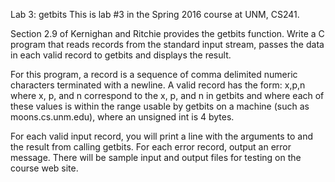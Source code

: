 Lab 3: getbits
This is lab #3 in the Spring 2016 course at UNM, CS241.

Section 2.9 of Kernighan and Ritchie provides the getbits function. Write a C program
that reads records from the standard input stream, passes the data in each valid record to
getbits and displays the result.

For this program, a record is a sequence of comma delimited numeric characters terminated
with a newline. A valid record has the form: x,p,n where x, p, and n correspond to the 
x, p, and n in getbits and where each of these values is within the range usable by getbits
on a machine (such as moons.cs.unm.edu), where an unsigned int is 4 bytes.

For each valid input record, you will print a line with the arguments to and the result
from calling getbits. For each error record, output an error message. There will be sample
input and output files for testing on the course web site.
